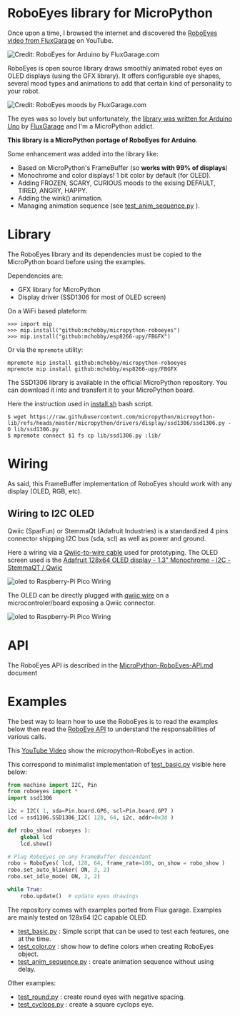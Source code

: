 # RoboEyes library for MicroPython

Once upon a time, I browsed the internet and discovered the [RoboEyes video from FluxGarage](https://www.youtube.com/playlist?list=PLD2oXF44y-hLKjw_es2Vw1ycwBRNZ6ceE) on YouTube.

![Credit: RoboEyes for Arduino by [FluxGarage.com](https://www.fluxgarage.com/index.php)](docs/_static/roboeyes-01.jpg)


RoboEyes is open source library draws smoothly animated robot eyes on OLED displays (using the GFX library). It offers configurable eye shapes, several mood types and animations to add that certain kind of personality to your robot.

![Credit: RoboEyes moods by [FluxGarage.com](https://www.fluxgarage.com/index.php)](docs/_static/roboeyes-00.jpg)


The eyes was so lovely but unfortunately, the [library was written for Arduino Uno](https://github.com/FluxGarage/RoboEyes) by [FluxGarage](https://www.fluxgarage.com/index.php) and I'm a MicroPython addict.

__This library is a MicroPython portage of RoboEyes for Arduino__. 

Some enhancement was added into the library like:

* Based on MicroPython's FrameBuffer (so __works with 99% of displays__)
* Monochrome and color displays! 1 bit color by default (for OLED).
* Adding FROZEN, SCARY, CURIOUS moods to the exising DEFAULT, TIRED, ANGRY, HAPPY.
* Adding the wink() animation.
* Managing animation sequence (see [test_anim_sequence.py](examples/test_anim_sequence.py) ).

# Library 

The RoboEyes library and its dependencies must be copied to the MicroPython board before using the examples.

Dependencies are:

* GFX library for MicroPython
* Display driver (SSD1306 for most of OLED screen)

On a WiFi based plateform:
```
>>> import mip
>>> mip.install("github:mchobby/micropython-roboeyes")
>>> mip.install("github:mchobby/esp8266-upy/FBGFX")
```

Or via the `mpremote` utility:
```
mpremote mip install github:mchobby/micropython-roboeyes
mpremote mip install github:mchobby/esp8266-upy/FBGFX
```

The SSD1306 library is available in the official MicroPython repository. You can download it into and transfert it to your MicroPython board. 

Here the instruction used in [install.sh](install.sh) bash script.

```
$ wget https://raw.githubusercontent.com/micropython/micropython-lib/refs/heads/master/micropython/drivers/display/ssd1306/ssd1306.py -O lib/ssd1306.py
$ mpremote connect $1 fs cp lib/ssd1306.py :lib/
```


# Wiring 
As said, this FrameBuffer implementation of RoboEyes should work with any display (OLED, RGB, etc).

## Wiring to I2C OLED
Qwiic (SparFun) or StemmaQt (Adafruit Industries) is a standardized 4 pins connector shipping I2C bus (sda, scl) as well as power and ground.

Here a wiring via a [Qwiic-to-wire cable](https://shop.mchobby.be/fr/jst-sh/2429-cable-jst-sh-4-poles-vers-broches-males-150mm-stemma-qt-qwiic-3232100024298-adafruit.html) used for prototyping. The OLED screen used is the [Adafruit 128x64 OLED display - 1.3" Monochrome - I2C - StemmaQT / Qwiic](https://shop.mchobby.be/fr/afficheur-lcd-tft-oled/307-afficheur-oled-128x64-13-monochrome-i2c-stemmaqt-qwiic-3232100003071-adafruit.html)

![oled to Raspberry-Pi Pico Wiring](docs/_static/qwiic-oled-to-pico-rp2040.jpg)

The OLED can be directly plugged with [qwiic wire](https://shop.mchobby.be/fr/jst-sh/2112-cable-jst-sh-4-poles-100mm-stemma-qt-qwiic-3232100021129-adafruit.html) on a microcontroler/board exposing a Qwiic connector.

![oled to Raspberry-Pi Pico Wiring](docs/_static/qwiic-stemmaQt.jpg)

# API

The RoboEyes API is described in the [MicroPython-RoboEyes-API.md](MicroPython-RoboEyes-API.md) document

# Examples

The best way to learn how to use the RoboEyes is to read the examples below then read the [RoboEye API](MicroPython-RoboEyes-API.md) to understand the responsabilities of various calls.

This [YouTube Video](https://youtu.be/Ma5l_pvi8W8) show the micropython-RoboEyes in action.

This correspond to minimalist implementation of [test_basic.py](examples/test_basic.py) visible here below:

``` python
from machine import I2C, Pin
from roboeyes import *
import ssd1306

i2c = I2C( 1, sda=Pin.board.GP6, scl=Pin.board.GP7 )
lcd = ssd1306.SSD1306_I2C( 128, 64, i2c, addr=0x3d )

def robo_show( roboeyes ):
	global lcd
	lcd.show()

# Plug RoboEyes on any FrameBuffer descendant
robo = RoboEyes( lcd, 128, 64, frame_rate=100, on_show = robo_show )
robo.set_auto_blinker( ON, 3, 2) 
robo.set_idle_mode( ON, 2, 2) 

while True:
	robo.update()  # update eyes drawings 
```

The repository comes with examples ported from Flux garage. Examples are mainly tested on 128x64 I2C capable OLED.

* [test_basic.py](examples/test_basic.py) : Simple script that can be used to test each features, one at the time.
* [test_color.py](examples/test_color.py) : show how to define colors when creating RoboEyes object.
* [test_anim_sequence.py](examples/test_anim_sequence.py) : create animation sequence without using delay.

Other examples:
* [test_round.py](examples/test_round.py) : create round eyes with negative spacing.
* [test_cyclops.py](examples/test_cyclops.py) : create a square cyclops eye.